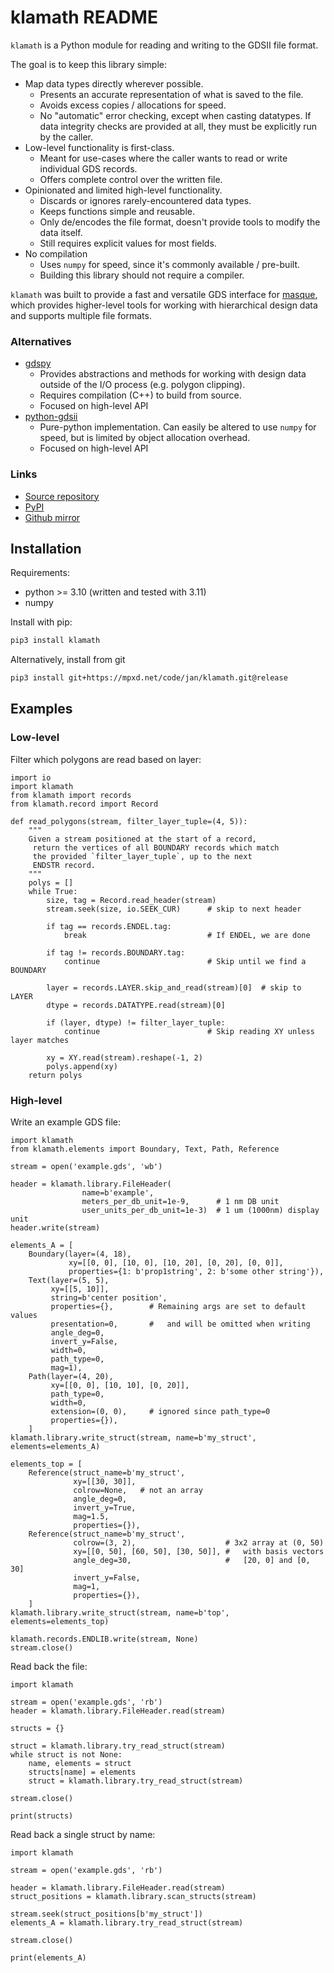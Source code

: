 # klamath README

`klamath` is a Python module for reading and writing to the GDSII file format.

The goal is to keep this library simple:
- Map data types directly wherever possible.
    * Presents an accurate representation of what is saved to the file.
    * Avoids excess copies / allocations for speed.
    * No "automatic" error checking, except when casting datatypes.
        If data integrity checks are provided at all, they must be
        explicitly run by the caller.
- Low-level functionality is first-class.
    * Meant for use-cases where the caller wants to read or write
         individual GDS records.
    * Offers complete control over the written file.
- Opinionated and limited high-level functionality.
    * Discards or ignores rarely-encountered data types.
    * Keeps functions simple and reusable.
    * Only de/encodes the file format, doesn't provide tools to modify
        the data itself.
    * Still requires explicit values for most fields.
- No compilation
    * Uses `numpy` for speed, since it's commonly available / pre-built.
    * Building this library should not require a compiler.

`klamath` was built to provide a fast and versatile GDS interface for
 [masque](https://mpxd.net/code/jan/masque), which provides higher-level
 tools for working with hierarchical design data and supports multiple
 file formats.


### Alternatives
- [gdspy](https://github.com/heitzmann/gdspy)
    * Provides abstractions and methods for working with design data
        outside of the I/O process (e.g. polygon clipping).
    * Requires compilation (C++) to build from source.
    * Focused on high-level API
- [python-gdsii](https://pypi.org/project/python-gdsii)
    * Pure-python implementation. Can easily be altered to use `numpy`
        for speed, but is limited by object allocation overhead.
    * Focused on high-level API


### Links
- [Source repository](https://mpxd.net/code/jan/klamath)
- [PyPI](https://pypi.org/project/klamath)
- [Github mirror](https://github.com/anewusername/klamath)


## Installation

Requirements:
* python >= 3.10 (written and tested with 3.11)
* numpy


Install with pip:
```bash
pip3 install klamath
```

Alternatively, install from git
```bash
pip3 install git+https://mpxd.net/code/jan/klamath.git@release
```

## Examples
### Low-level

Filter which polygons are read based on layer:

```python3
import io
import klamath
from klamath import records
from klamath.record import Record

def read_polygons(stream, filter_layer_tuple=(4, 5)):
    """
    Given a stream positioned at the start of a record,
     return the vertices of all BOUNDARY records which match
     the provided `filter_layer_tuple`, up to the next
     ENDSTR record.
    """
    polys = []
    while True:
        size, tag = Record.read_header(stream)
        stream.seek(size, io.SEEK_CUR)      # skip to next header

        if tag == records.ENDEL.tag:
            break                           # If ENDEL, we are done

        if tag != records.BOUNDARY.tag:
            continue                        # Skip until we find a BOUNDARY

        layer = records.LAYER.skip_and_read(stream)[0]  # skip to LAYER
        dtype = records.DATATYPE.read(stream)[0]

        if (layer, dtype) != filter_layer_tuple:
            continue                        # Skip reading XY unless layer matches

        xy = XY.read(stream).reshape(-1, 2)
        polys.append(xy)
    return polys
```

### High-level

Write an example GDS file:

```python3
import klamath
from klamath.elements import Boundary, Text, Path, Reference

stream = open('example.gds', 'wb')

header = klamath.library.FileHeader(
                name=b'example',
                meters_per_db_unit=1e-9,      # 1 nm DB unit
                user_units_per_db_unit=1e-3)  # 1 um (1000nm) display unit
header.write(stream)

elements_A = [
    Boundary(layer=(4, 18),
             xy=[[0, 0], [10, 0], [10, 20], [0, 20], [0, 0]],
             properties={1: b'prop1string', 2: b'some other string'}),
    Text(layer=(5, 5),
         xy=[[5, 10]],
         string=b'center position',
         properties={},        # Remaining args are set to default values
         presentation=0,       #   and will be omitted when writing
         angle_deg=0,
         invert_y=False,
         width=0,
         path_type=0,
         mag=1),
    Path(layer=(4, 20),
         xy=[[0, 0], [10, 10], [0, 20]],
         path_type=0,
         width=0,
         extension=(0, 0),     # ignored since path_type=0
         properties={}),
    ]
klamath.library.write_struct(stream, name=b'my_struct', elements=elements_A)

elements_top = [
    Reference(struct_name=b'my_struct',
              xy=[[30, 30]],
              colrow=None,   # not an array
              angle_deg=0,
              invert_y=True,
              mag=1.5,
              properties={}),
    Reference(struct_name=b'my_struct',
              colrow=(3, 2),                    # 3x2 array at (0, 50)
              xy=[[0, 50], [60, 50], [30, 50]], #   with basis vectors
              angle_deg=30,                     #   [20, 0] and [0, 30]
              invert_y=False,
              mag=1,
              properties={}),
    ]
klamath.library.write_struct(stream, name=b'top', elements=elements_top)

klamath.records.ENDLIB.write(stream, None)
stream.close()
```

Read back the file:

```python3
import klamath

stream = open('example.gds', 'rb')
header = klamath.library.FileHeader.read(stream)

structs = {}

struct = klamath.library.try_read_struct(stream)
while struct is not None:
    name, elements = struct
    structs[name] = elements
    struct = klamath.library.try_read_struct(stream)

stream.close()

print(structs)
```

Read back a single struct by name:

```python3
import klamath

stream = open('example.gds', 'rb')

header = klamath.library.FileHeader.read(stream)
struct_positions = klamath.library.scan_structs(stream)

stream.seek(struct_positions[b'my_struct'])
elements_A = klamath.library.try_read_struct(stream)

stream.close()

print(elements_A)
```
